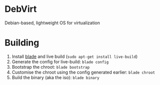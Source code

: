 # DebVirt
Debian-based, lightweight OS for virtualization

# Building
1. Install [blade](https://otm.github.io/blade/) and live build (`sudo apt-get install live-build`)
2. Generate the config for live-build: `blade config`
3. Bootstrap the chroot: `blade bootstrap`
4. Customise the chroot using the config generated earlier: `blade chroot`
5. Build the binary (aka the iso): `blade binary`
